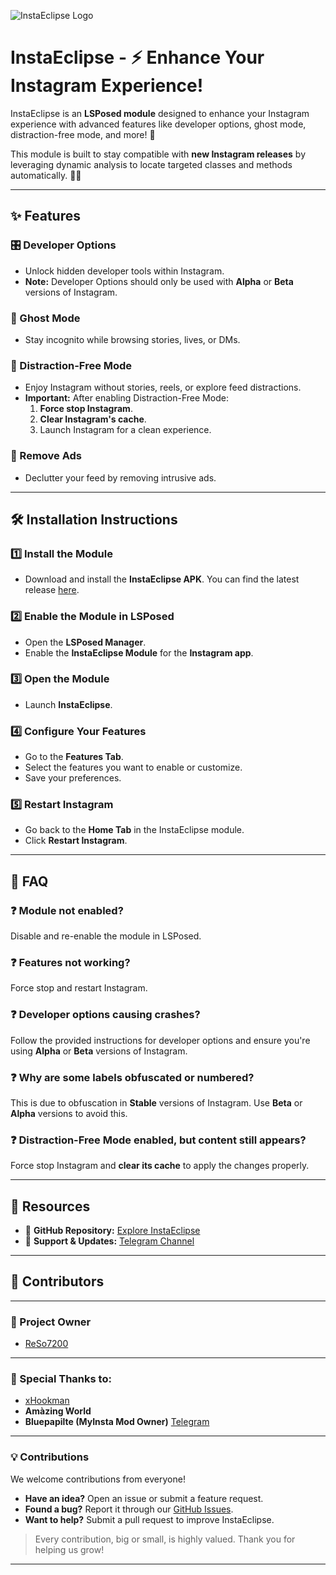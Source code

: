 ![InstaEclipse Logo](https://raw.githubusercontent.com/ReSo7200/InstaEclipse/main/assets/logo.png)
# InstaEclipse - ⚡ Enhance Your Instagram Experience!  

InstaEclipse is an **LSPosed module** designed to enhance your Instagram experience with advanced features like developer options, ghost mode, distraction-free mode, and more! 🚀

This module is built to stay compatible with **new Instagram releases** by leveraging dynamic analysis to locate targeted classes and methods automatically. 🧠✨  

---
## ✨ Features  

### 🎛️ Developer Options  
- Unlock hidden developer tools within Instagram.  
- **Note:** Developer Options should only be used with **Alpha** or **Beta** versions of Instagram.  

### 👻 Ghost Mode  
- Stay incognito while browsing stories, lives, or DMs.    

### 🧘 Distraction-Free Mode  
- Enjoy Instagram without stories, reels, or explore feed distractions.  
- **Important:** After enabling Distraction-Free Mode:  
  1. **Force stop Instagram**.  
  2. **Clear Instagram's cache**.  
  3. Launch Instagram for a clean experience.  

### 🚫 Remove Ads  
- Declutter your feed by removing intrusive ads.  

---

## 🛠️ Installation Instructions  

### 1️⃣ Install the Module  
- Download and install the **InstaEclipse APK**. You can find the latest release [here](https://github.com/ReSo7200/InstaEclipse/releases).  

### 2️⃣ Enable the Module in LSPosed  
- Open the **LSPosed Manager**.  
- Enable the **InstaEclipse Module** for the **Instagram app**.  

### 3️⃣ Open the Module  
- Launch **InstaEclipse**.  

### 4️⃣ Configure Your Features  
- Go to the **Features Tab**.  
- Select the features you want to enable or customize.  
- Save your preferences.  

### 5️⃣ Restart Instagram  
- Go back to the **Home Tab** in the InstaEclipse module.  
- Click **Restart Instagram**.  

---

## 📖 FAQ  

### ❓ Module not enabled?  
Disable and re-enable the module in LSPosed.  

### ❓ Features not working?  
Force stop and restart Instagram.  

### ❓ Developer options causing crashes?  
Follow the provided instructions for developer options and ensure you're using **Alpha** or **Beta** versions of Instagram.  

### ❓ Why are some labels obfuscated or numbered?  
This is due to obfuscation in **Stable** versions of Instagram. Use **Beta** or **Alpha** versions to avoid this.  

### ❓ Distraction-Free Mode enabled, but content still appears?  
Force stop Instagram and **clear its cache** to apply the changes properly.  

---

## 📂 Resources  

- 🐙 **GitHub Repository:** [Explore InstaEclipse](https://github.com/ReSo7200/InstaEclipse)  
- 💬 **Support & Updates:** [Telegram Channel](https://t.me/InstaEclipse)  

---

## 🎉 Contributors 

---

### 👑 Project Owner  
- [ReSo7200](https://github.com/ReSo7200/)  

---

### 🙌 Special Thanks to:  
- [xHookman](https://github.com/ReSo7200/)  
- **Amàzing World** 
- **Bluepapilte (MyInsta Mod Owner)** [Telegram](https://t.me/instasmashrepo)  

---

### 💡 Contributions  
We welcome contributions from everyone!  
- **Have an idea?** Open an issue or submit a feature request.  
- **Found a bug?** Report it through our [GitHub Issues](https://github.com/ReSo7200/InstaEclipse/issues).  
- **Want to help?** Submit a pull request to improve InstaEclipse.

> Every contribution, big or small, is highly valued. Thank you for helping us grow!  

---
